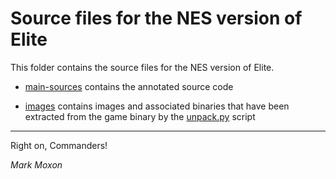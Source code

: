 # Source files for the NES version of Elite

This folder contains the source files for the NES version of Elite.

* [main-sources](main-sources) contains the annotated source code

* [images](images) contains images and associated binaries that have been extracted from the game binary by the [unpack.py](../2-build-files/unpack.py) script

---

Right on, Commanders!

_Mark Moxon_